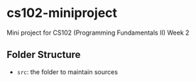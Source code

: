 # cs102-miniproject

Mini project for CS102 (Programming Fundamentals II) Week 2

## Folder Structure

- `src`: the folder to maintain sources
